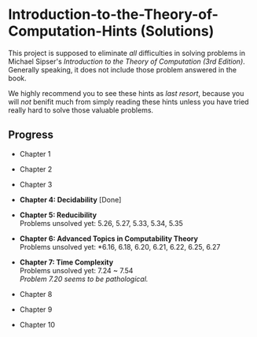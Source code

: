 # Introduction-to-the-Theory-of-Computation-Hints (Solutions)

This project is supposed to eliminate _all_ difficulties in solving problems in Michael Sipser's _Introduction to the Theory of Computation (3rd Edition)_. Generally speaking, it does not include those problem answered in the book.

We highly recommend you to see these hints as _last resort_, because you will _not_ benifit much from simply reading these hints unless you have tried really hard to solve those valuable problems.

## Progress

* Chapter 1

* Chapter 2

* Chapter 3

* __Chapter 4: Decidability__  [Done]

* __Chapter 5: Reducibility__  
	Problems unsolved yet: 5.26, 5.27, 5.33, 5.34, 5.35

* __Chapter 6: Advanced Topics in Computability Theory__  
	Problems unsolved yet: *6.16, 6.18, 6.20, 6.21, 6.22, 6.25, 6.27

* __Chapter 7: Time Complexity__  
	Problems unsolved yet: 7.24 ~ 7.54  
	_Problem 7.20 seems to be pathological._

* Chapter 8

* Chapter 9

* Chapter 10


